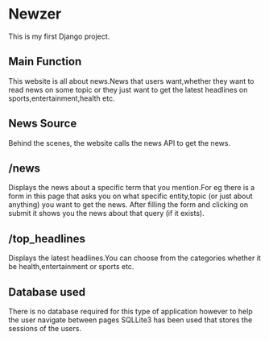 # Newzer
This is my first Django project.

Main Function
----------------
This website is all about news.News that users want,whether they want to read news on some topic or they just want to get the latest headlines on sports,entertainment,health etc.

News Source
------------
Behind the scenes, the website calls the news API to get the news.

/news
------
Displays the news about a specific term that you mention.For eg there is a form in this page that asks you on what specific entity,topic (or just about anything) you want to get the news.
After filling the form and clicking on submit it shows you the news about that query (if it exists).

/top_headlines
-----------------
Displays the latest headlines.You can choose from the categories whether it be health,entertainment or sports etc.

Database used
--------------
There is no database required for this type of application however to help the user navigate between pages SQLLite3 has been used that stores the sessions of the users.
